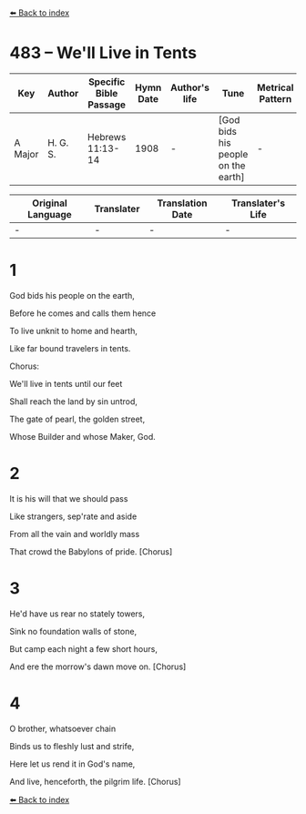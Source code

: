 [⬅️ Back to index](../README.md)

# 483 – We'll Live in Tents

Key | Author   | Specific Bible Passage     |Hymn Date |Author's life |Tune |Metrical Pattern   |Composer/Source
-- | --------- | ---------------------------|----------|--------------|-----|-------------------|-------------  
A Major |H. G. S. |Hebrews 11:13-14 |1908 |- |[God bids his people on the earth] |- |H. G. S.

Original Language | Translater | Translation Date   | Translater's Life  
----------------- | --------- | --------------------|-------------     
\- |- |- |-




# 1

God bids his people on the earth,

Before he comes and calls them hence

To live unknit to home and hearth,

Like far bound travelers in tents.



Chorus:

We'll live in tents until our feet

Shall reach the land by sin untrod,

The gate of pearl, the golden street,

Whose Builder and whose Maker, God.



# 2

It is his will that we should pass

Like strangers, sep'rate and aside

From all the vain and worldly mass

That crowd the Babylons of pride.  [Chorus]



# 3

He'd have us rear no stately towers,

Sink no foundation walls of stone,

But camp each night a few short hours,

And ere the morrow's dawn move on.  [Chorus]



# 4

O brother, whatsoever chain

Binds us to fleshly lust and strife,

Here let us rend it in God's name,

And live, henceforth, the pilgrim life.  [Chorus]

[⬅️ Back to index](../README.md)
